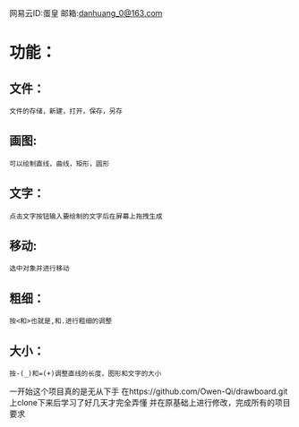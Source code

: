 
网易云ID:蛋皇
邮箱:danhuang_0@163.com

功能：
======
文件：
-----
	文件的存储，新建，打开，保存，另存
画图:
-----
	可以绘制直线，曲线，矩形，圆形
文字：
------
	点击文字按钮输入要绘制的文字后在屏幕上拖拽生成
移动:
---------
	选中对象并进行移动
粗细：
------
	按<和>也就是,和.进行粗细的调整
大小：
-----
	按-(_)和=(+)调整直线的长度，图形和文字的大小

一开始这个项目真的是无从下手
在https://github.com/Owen-Qi/drawboard.git上clone下来后学习了好几天才完全弄懂
并在原基础上进行修改，完成所有的项目要求
